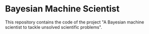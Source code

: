 # Bayesian Machine Scientist #

This repository contains the code of the project "A Bayesian machine scientist to tackle unsolved scientific problems".
